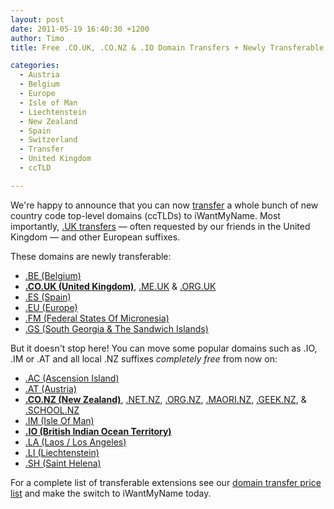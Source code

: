 ```yaml
---
layout: post
date: 2011-05-19 16:40:30 +1200
author: Timo
title: Free .CO.UK, .CO.NZ & .IO Domain Transfers + Newly Transferable Extensions

categories:
  - Austria
  - Belgium
  - Europe
  - Isle of Man
  - Liechtenstein
  - New Zealand
  - Spain
  - Switzerland
  - Transfer
  - United Kingdom
  - ccTLD

---
```


We're happy to announce that you can now [transfer](https://iwantmyname.com/domains/domain-transfer) a whole bunch of new country code top-level domains (ccTLDs) to iWantMyName. Most importantly,  [.UK transfers](https://iwantmyname.com/domains/co.uk-domain-registrar-transfer-united-kingdom) &mdash; often requested by our friends in the United Kingdom &mdash; and other European suffixes.

These domains are newly transferable:

* [.BE (Belgium)](https://iwantmyname.com/domains/be-domain-registrar-transfer-belgium)
* **[.CO.UK (United Kingdom)](https://iwantmyname.com/domains/co.uk-domain-registrar-transfer-united-kingdom)**, [.ME.UK](https://iwantmyname.com/domains/me.uk-domain-registrar-transfer-united-kingdom) & [.ORG.UK](https://iwantmyname.com/domains/org.uk-domain-registrar-transfer-united-kingdom)
* [.ES (Spain)](https://iwantmyname.com/domains/es-domain-registrar-transfer-spain)
* [.EU (Europe)](https://iwantmyname.com/domains/eu-domain-registrar-transfer-europe)
* [.FM (Federal States Of Micronesia)](https://iwantmyname.com/domains/fm-domain-registrar-transfer-federated-states-of-micronesia)
* [.GS (South Georgia & The Sandwich Islands)](https://iwantmyname.com/domains/gs-domain-registrar-transfer-south-georgia-and-the-south-sandwich-islands)

But it doesn't stop here! You can move some popular domains such as .IO, .IM or .AT and all local .NZ suffixes _completely free_ from now on:

* [.AC (Ascension Island)](https://iwantmyname.com/domains/ac-domain-registrar-transfer-ascension-island)
* [.AT (Austria)](https://iwantmyname.com/domains/at-domain-registrar-transfer-austria)
* **[.CO.NZ (New Zealand)](https://iwantmyname.com/domains/co.nz-domain-registrar-transfer-new-zealand)**, [.NET.NZ](https://iwantmyname.com/domains/net.nz-domain-registrar-transfer-new-zealand), [.ORG.NZ](https://iwantmyname.com/domains/org.nz-domain-registrar-transfer-new-zealand), [.MAORI.NZ](https://iwantmyname.com/domains/maori.nz-domain-name-registration-for-new-zealand), [.GEEK.NZ](https://iwantmyname.com/domains/geek.nz-domain-registrar-transfer-new-zealand), & [.SCHOOL.NZ](https://iwantmyname.com/domains/school.nz-domain-registrar-transfer-new-zealand)
* [.IM (Isle Of Man)](https://iwantmyname.com/domains/im-domain-registrar-transfer-isle-of-man)
* **[.IO (British Indian Ocean Territory)](https://iwantmyname.com/domains/io-domain-registrar-transfer-british-indian-ocean-territory)**
* [.LA (Laos / Los Angeles)](https://iwantmyname.com/domains/la-domain-registrar-transfer-laos)
* [.LI (Liechtenstein)](https://iwantmyname.com/domains/li-domain-registrar-transfer-liechtenstein)
* [.SH (Saint Helena)](https://iwantmyname.com/domains/sh-domain-registrar-transfer-saint-helena)

For a complete list of transferable extensions see our [domain transfer price list](https://iwantmyname.com/domains/domain-transfer) and make the switch to iWantMyName today.
